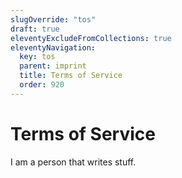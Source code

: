 ```yaml
---
slugOverride: "tos"
draft: true
eleventyExcludeFromCollections: true
eleventyNavigation:
  key: tos
  parent: imprint
  title: Terms of Service
  order: 920
---
```

# Terms of Service

I am a person that writes stuff.
